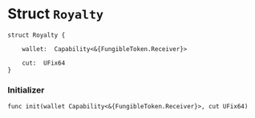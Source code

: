 # Struct `Royalty`

```cadence
struct Royalty {

    wallet:  Capability<&{FungibleToken.Receiver}>

    cut:  UFix64
}
```


### Initializer

```cadence
func init(wallet Capability<&{FungibleToken.Receiver}>, cut UFix64)
```


